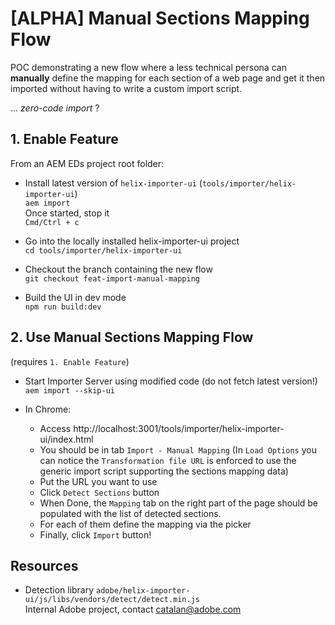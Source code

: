 [ALPHA] Manual Sections Mapping Flow
===

POC demonstrating a new flow where a less technical persona can **manually** define the mapping for each section of a web page and get it then imported without having to write a custom import script.

... *zero-code import* ?

## 1. Enable Feature

From an AEM EDs project root folder:

* Install latest version of `helix-importer-ui` (`tools/importer/helix-importer-ui`)  
  `aem import`  
  Once started, stop it  
  `Cmd/Ctrl + c`
  
* Go into the locally installed helix-importer-ui project  
  `cd tools/importer/helix-importer-ui`

* Checkout the branch containing the new flow  
  `git checkout feat-import-manual-mapping`

* Build the UI in dev mode  
  `npm run build:dev`


## 2. Use Manual Sections Mapping Flow

(requires `1. Enable Feature`)

* Start Importer Server using modified code (do not fetch latest version!)  
  `aem import --skip-ui` 

* In Chrome:
  * Access http://localhost:3001/tools/importer/helix-importer-ui/index.html
  * You should be in tab `Import - Manual Mapping`
    (In `Load Options` you can notice the `Transformation file URL` is enforced to
    use the generic import script supporting the sections mapping data)
  * Put the URL you want to use
  * Click `Detect Sections` button
  * When Done, the `Mapping` tab on the right part of the page should be populated
    with the list of detected sections.
  * For each of them define the mapping via the picker
  * Finally, click `Import` button!




## Resources

* Detection library `adobe/helix-importer-ui/js/libs/vendors/detect/detect.min.js`  
  Internal Adobe project, contact catalan@adobe.com
